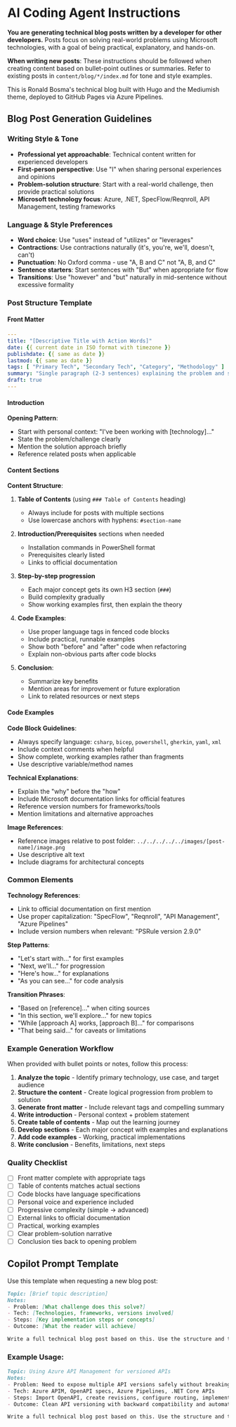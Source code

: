 # AI Coding Agent Instructions

**You are generating technical blog posts written by a developer for other developers.** Posts focus on solving real-world problems using Microsoft technologies, with a goal of being practical, explanatory, and hands-on.

**When writing new posts**: These instructions should be followed when creating content based on bullet-point outlines or summaries. Refer to existing posts in `content/blog/*/index.md` for tone and style examples.

This is Ronald Bosma's technical blog built with Hugo and the Mediumish theme, deployed to GitHub Pages via Azure Pipelines.

## Blog Post Generation Guidelines

### Writing Style & Tone
- **Professional yet approachable**: Technical content written for experienced developers
- **First-person perspective**: Use "I" when sharing personal experiences and opinions
- **Problem-solution structure**: Start with a real-world challenge, then provide practical solutions
- **Microsoft technology focus**: Azure, .NET, SpecFlow/Reqnroll, API Management, testing frameworks

### Language & Style Preferences
- **Word choice**: Use "uses" instead of "utilizes" or "leverages"
- **Contractions**: Use contractions naturally (it's, you're, we'll, doesn't, can't)
- **Punctuation**: No Oxford comma - use "A, B and C" not "A, B, and C"
- **Sentence starters**: Start sentences with "But" when appropriate for flow
- **Transitions**: Use "however" and "but" naturally in mid-sentence without excessive formality

### Post Structure Template

#### Front Matter
```yaml
---
title: "[Descriptive Title with Action Words]"
date: {{ current date in ISO format with timezone }}
publishdate: {{ same as date }}
lastmod: {{ same as date }}
tags: [ "Primary Tech", "Secondary Tech", "Category", "Methodology" ]
summary: "Single paragraph (2-3 sentences) explaining the problem and solution overview."
draft: true
---
```

#### Introduction

**Opening Pattern**:
- Start with personal context: "I've been working with [technology]..."
- State the problem/challenge clearly
- Mention the solution approach briefly
- Reference related posts when applicable

#### Content Sections

**Content Structure**:
1. **Table of Contents** (using `### Table of Contents` heading)
   - Always include for posts with multiple sections
   - Use lowercase anchors with hyphens: `#section-name`

2. **Introduction/Prerequisites** sections when needed
   - Installation commands in PowerShell format
   - Prerequisites clearly listed
   - Links to official documentation

3. **Step-by-step progression**
   - Each major concept gets its own H3 section (`###`)
   - Build complexity gradually
   - Show working examples first, then explain the theory

4. **Code Examples**:
   - Use proper language tags in fenced code blocks
   - Include practical, runnable examples
   - Show both "before" and "after" code when refactoring
   - Explain non-obvious parts after code blocks

5. **Conclusion**:
   - Summarize key benefits
   - Mention areas for improvement or future exploration
   - Link to related resources or next steps

#### Code Examples

**Code Block Guidelines**:
- Always specify language: `csharp`, `bicep`, `powershell`, `gherkin`, `yaml`, `xml`
- Include context comments when helpful
- Show complete, working examples rather than fragments
- Use descriptive variable/method names

**Technical Explanations**:
- Explain the "why" before the "how"
- Include Microsoft documentation links for official features
- Reference version numbers for frameworks/tools
- Mention limitations and alternative approaches

**Image References**:
- Reference images relative to post folder: `../../../../../images/[post-name]/image.png`
- Use descriptive alt text
- Include diagrams for architectural concepts

### Common Elements

**Technology References**:
- Link to official documentation on first mention
- Use proper capitalization: "SpecFlow", "Reqnroll", "API Management", "Azure Pipelines"
- Include version numbers when relevant: "PSRule version 2.9.0"

**Step Patterns**:
- "Let's start with..." for first examples
- "Next, we'll..." for progression
- "Here's how..." for explanations
- "As you can see..." for code analysis

**Transition Phrases**:
- "Based on [reference]..." when citing sources
- "In this section, we'll explore..." for new topics
- "While [approach A] works, [approach B]..." for comparisons
- "That being said..." for caveats or limitations

### Example Generation Workflow

When provided with bullet points or notes, follow this process:

1. **Analyze the topic** - Identify primary technology, use case, and target audience
2. **Structure the content** - Create logical progression from problem to solution
3. **Generate front matter** - Include relevant tags and compelling summary
4. **Write introduction** - Personal context + problem statement
5. **Create table of contents** - Map out the learning journey
6. **Develop sections** - Each major concept with examples and explanations
7. **Add code examples** - Working, practical implementations
8. **Write conclusion** - Benefits, limitations, next steps

### Quality Checklist
- [ ] Front matter complete with appropriate tags
- [ ] Table of contents matches actual sections
- [ ] Code blocks have language specifications
- [ ] Personal voice and experience included
- [ ] Progressive complexity (simple → advanced)
- [ ] External links to official documentation
- [ ] Practical, working examples
- [ ] Clear problem-solution narrative
- [ ] Conclusion ties back to opening problem

## Copilot Prompt Template

Use this template when requesting a new blog post:

```markdown
Topic: [Brief topic description]
Notes:
- Problem: [What challenge does this solve?]
- Tech: [Technologies, frameworks, versions involved]
- Steps: [Key implementation steps or concepts]
- Outcome: [What the reader will achieve]

Write a full technical blog post based on this. Use the structure and tone described in the blog generation guidelines above.
```

### Example Usage:

```markdown
Topic: Using Azure API Management for versioned APIs  
Notes:
- Problem: Need to expose multiple API versions safely without breaking existing clients
- Tech: Azure APIM, OpenAPI specs, Azure Pipelines, .NET Core APIs
- Steps: Import OpenAPI, create revisions, configure routing, implement versioning strategy
- Outcome: Clean API versioning with backward compatibility and automated deployment

Write a full technical blog post based on this. Use the structure and tone described in the blog generation guidelines above.
```
